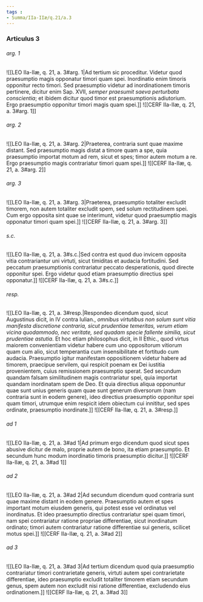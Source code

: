 ```yaml
---
tags : 
- Summa/IIa-IIæ/q.21/a.3
---
```


### Articulus 3

###### arg. 1
![[LEO IIa-IIæ, q. 21, a. 3#arg. 1|Ad tertium sic proceditur. Videtur quod praesumptio magis opponatur timori quam spei. Inordinatio enim timoris opponitur recto timori. Sed praesumptio videtur ad inordinationem timoris pertinere, dicitur enim Sap. XVII, *semper praesumit saeva perturbata conscientia*; et ibidem dicitur quod timor est praesumptionis adiutorium. Ergo praesumptio opponitur timori magis quam spei.]]
![[CERF IIa-IIæ, q. 21, a. 3#arg. 1]]

###### arg. 2
![[LEO IIa-IIæ, q. 21, a. 3#arg. 2|Praeterea, contraria sunt quae maxime distant. Sed praesumptio magis distat a timore quam a spe, quia praesumptio importat motum ad rem, sicut et spes; timor autem motum a re. Ergo praesumptio magis contrariatur timori quam spei.]]
![[CERF IIa-IIæ, q. 21, a. 3#arg. 2]]

###### arg. 3
![[LEO IIa-IIæ, q. 21, a. 3#arg. 3|Praeterea, praesumptio totaliter excludit timorem, non autem totaliter excludit spem, sed solum rectitudinem spei. Cum ergo opposita sint quae se interimunt, videtur quod praesumptio magis opponatur timori quam spei.]]
![[CERF IIa-IIæ, q. 21, a. 3#arg. 3]]

###### s.c.
![[LEO IIa-IIæ, q. 21, a. 3#s.c.|Sed contra est quod duo invicem opposita vitia contrariantur uni virtuti, sicut timiditas et audacia fortitudini. Sed peccatum praesumptionis contrariatur peccato desperationis, quod directe opponitur spei. Ergo videtur quod etiam praesumptio directius spei opponatur.]]
![[CERF IIa-IIæ, q. 21, a. 3#s.c.]]

###### resp.
![[LEO IIa-IIæ, q. 21, a. 3#resp.|Respondeo dicendum quod, sicut Augustinus dicit, in IV contra Iulian., *omnibus virtutibus non solum sunt vitia manifesta discretione contraria, sicut prudentiae temeritas, verum etiam vicina quodammodo, nec veritate, sed quadam specie fallente similia, sicut prudentiae astutia*. Et hoc etiam philosophus dicit, in II Ethic., quod virtus maiorem convenientiam videtur habere cum uno oppositorum vitiorum quam cum alio, sicut temperantia cum insensibilitate et fortitudo cum audacia. Praesumptio igitur manifestam oppositionem videtur habere ad timorem, praecipue servilem, qui respicit poenam ex Dei iustitia provenientem, cuius remissionem praesumptio sperat. Sed secundum quandam falsam similitudinem magis contrariatur spei, quia importat quandam inordinatam spem de Deo. Et quia directius aliqua opponuntur quae sunt unius generis quam quae sunt generum diversorum (nam contraria sunt in eodem genere), ideo directius praesumptio opponitur spei quam timori, utrumque enim respicit idem obiectum cui innititur, sed spes ordinate, praesumptio inordinate.]]
![[CERF IIa-IIæ, q. 21, a. 3#resp.]]

###### ad 1
![[LEO IIa-IIæ, q. 21, a. 3#ad 1|Ad primum ergo dicendum quod sicut spes abusive dicitur de malo, proprie autem de bono, ita etiam praesumptio. Et secundum hunc modum inordinatio timoris praesumptio dicitur.]]
![[CERF IIa-IIæ, q. 21, a. 3#ad 1]]

###### ad 2
![[LEO IIa-IIæ, q. 21, a. 3#ad 2|Ad secundum dicendum quod contraria sunt quae maxime distant in eodem genere. Praesumptio autem et spes important motum eiusdem generis, qui potest esse vel ordinatus vel inordinatus. Et ideo praesumptio directius contrariatur spei quam timori, nam spei contrariatur ratione propriae differentiae, sicut inordinatum ordinato; timori autem contrariatur ratione differentiae sui generis, scilicet motus spei.]]
![[CERF IIa-IIæ, q. 21, a. 3#ad 2]]

###### ad 3
![[LEO IIa-IIæ, q. 21, a. 3#ad 3|Ad tertium dicendum quod quia praesumptio contrariatur timori contrarietate generis, virtuti autem spei contrarietate differentiae, ideo praesumptio excludit totaliter timorem etiam secundum genus, spem autem non excludit nisi ratione differentiae, excludendo eius ordinationem.]]
![[CERF IIa-IIæ, q. 21, a. 3#ad 3]]


